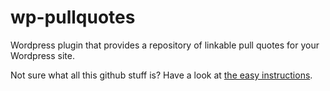 wp-pullquotes
=============

Wordpress plugin that provides a repository of linkable pull quotes for your Wordpress site.

Not sure what all this github stuff is? Have a look at [the easy instructions](http://hungrymedia.github.com/wp-pullquotes).
